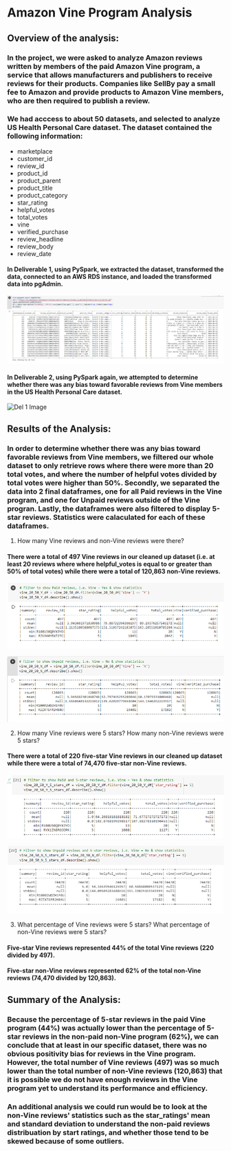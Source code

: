 #  Amazon Vine Program Analysis

## **Overview of the analysis**: 

### In the project, we were asked to analyze Amazon reviews written by members of the paid Amazon Vine program, a service that allows manufacturers and publishers to receive reviews for their products. Companies like SellBy pay a small fee to Amazon and provide products to Amazon Vine members, who are then required to publish a review.

### We had acccess to about 50 datasets, and selected to analyze US Health Personal Care dataset. The dataset contained the following information:

* marketplace
* customer_id
* review_id
* product_id
* product_parent
* product_title
* product_category
* star_rating
* helpful_votes
* total_votes
* vine
* verified_purchase
* review_headline
* review_body
* review_date

#### In Deliverable 1, using PySpark, we extracted the dataset, transformed the data, connected to an AWS RDS instance, and loaded the transformed data into pgAdmin. 

![Del 1 Image](Images/Del_1_DF.png)

#### In Deliverable 2, using PySpark again, we attempted to determine whether there was any bias toward favorable reviews from Vine members in the US Health Personal Care dataset.

![Del 1 Image](Images/del_1_summary.png)

## **Results of the Analysis**:

### In order to determine whether there was any bias toward favorable reviews from Vine members, we filtered our whole dataset to only retrieve rows where there were more than 20 total votes, and where the number of helpful votes divided by total votes were higher than 50%. Secondly, we separated the data into 2 final dataframes, one for all Paid reviews in the Vine program, and one for Unpaid reviews outside of the Vine progran. Lastly, the dataframes were also filtered to display 5-star reviews. Statistics were calaculated for each of these dataframes.

1. How many Vine reviews and non-Vine reviews were there?
#### There were a total of **497** Vine reviews in our cleaned up dataset (i.e. at least 20 reviews where  where helpful_votes is equal to or greater than 50% of total votes) while there were a total of **120,863** non-Vine reviews.

![Del 2 Image 1](Images/Del_2_Paid_Reviews.png)

![Del 2 Image 2](Images/Del_2_Unpaid_Reviews.png)

2. How many Vine reviews were 5 stars? How many non-Vine reviews were 5 stars?
#### There were a total of **220** five-star Vine reviews in our cleaned up dataset while there were a total of **74,470** five-star non-Vine reviews.

![Del 2 Image 3](Images/Del_2_Paid_5_Stars_Reviews.png)

![Del 2 Image 4](Images/Del_2_Unpaid_5_Stars_Reviews.png)

3. What percentage of Vine reviews were 5 stars? What percentage of non-Vine reviews were 5 stars?
#### Five-star Vine reviews represented **44%** of the total Vine reviews (220 divided by 497).
#### Five-star non-Vine reviews represented **62%** of the total non-Vine reviews (74,470 divided by 120,863).

## **Summary of the Analysis**:

### Because the percentage of 5-star reviews in the paid Vine program (44%) was actually **lower** than the percentage of 5-star reviews in the non-paid non-Vine program (62%), we can conclude that at least in our specific dataset, there was no obvious positivity bias for reviews in the Vine program. However, the total number of Vine reviews (497) was so much lower than the total number of non-Vine reviews (120,863) that it is possible we do not have enough reviews in the Vine program yet to understand its performance and efficiency.  

### An additional analysis we could run would be to look at the non-Vine reviews' statistics such as the star_ratings' mean and standard deviation to understand the non-paid reviews distribuation by start ratings, and whether those tend to be skewed because of some outliers. 
